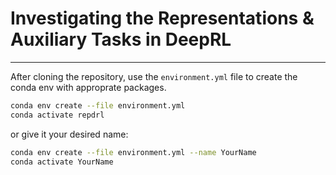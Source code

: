 # Investigating the Representations & Auxiliary Tasks in DeepRL
----
After cloning the repository, use the `environment.yml` file to create the conda env with approprate packages.

```bash
conda env create --file environment.yml
conda activate repdrl
```

or give it your desired name:

```bash
conda env create --file environment.yml --name YourName
conda activate YourName
```

